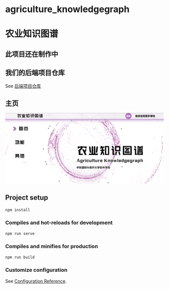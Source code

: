 # agriculture_knowledgegraph
# 农业知识图谱
## 此项目还在制作中
## 我们的后端项目仓库
See [后端项目仓库](https://github.com/nkuAlexLee/agriculture_knowledgegraph_django)
## 主页
![](./documents/img/home.png)

## Project setup
```
npm install
```

### Compiles and hot-reloads for development
```
npm run serve
```

### Compiles and minifies for production
```
npm run build
```

### Customize configuration
See [Configuration Reference](https://cli.vuejs.org/config/).
